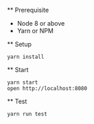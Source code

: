 ** Prerequisite

- Node 8 or above
- Yarn or NPM

** Setup

```
yarn install
```

** Start

```
yarn start
open http://localhost:8080
```

** Test

```
yarn run test
```

